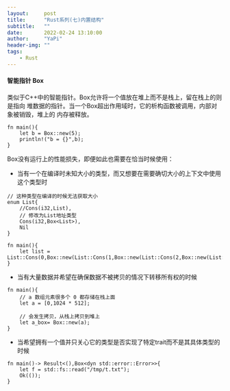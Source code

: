 ```yaml
---
layout:     post
title:      "Rust系列(七)内置结构"
subtitle:   ""
date:       2022-02-24 13:10:00
author:     "YaPi"
header-img: ""
tags:
    - Rust
---
```


#### 智能指针 Box
类似于C++中的智能指针。Box允许将一个值放在堆上而不是栈上，留在栈上的则是指向
堆数据的指针。当一个Box超出作用域时，它的析构函数被调用，内部对象被销毁，堆上的
内存被释放。

```text
fn main(){
    let b = Box::new(5);
    println!("b = {}",b);
}
```
Box没有运行上的性能损失，即便如此也需要在恰当时候使用：

- 当有一个在编译时未知大小的类型，而又想要在需要确切大小的上下文中使用这个类型时

```text
// 这种类型在编译的时候无法获取大小
enum List{
    //Cons(i32,List),
    // 修改为List地址类型
    Cons(i32,Box<List>),
    Nil
}

fn main(){
    let list = List::Cons(0,Box::new(List::Cons(1,Box::new(List::Cons(2,Box::new(List::Nil))))));
}
```

- 当有大量数据并希望在确保数据不被拷贝的情况下转移所有权的时候

```text
fn main(){
    // a 数组元素很多个 0 都存储在栈上面
    let a = [0,1024 * 512];

    // 会发生拷贝，从栈上拷贝到堆上
    let a_box= Box::new(a);
}
```

- 当希望拥有一个值并只关心它的类型是否实现了特定trait而不是其具体类型的时候

```text
fn main()-> Result<(),Box<dyn std::error::Error>>{
    let f = std::fs::read("/tmp/t.txt");
    Ok(());
}
```

